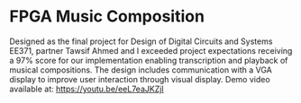 # FPGA Music Composition

Designed as the final project for Design of Digital Circuits and Systems EE371, partner Tawsif Ahmed and I exceeded project expectations receiving a 97% score for our implementation enabling transcription and playback of musical compositions. The design includes communication with a VGA display to improve user interaction through visual display. Demo video available at: https://youtu.be/eeL7eaJKZjI
